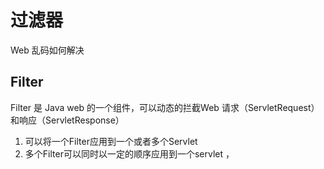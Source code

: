 # 过滤器
Web 乱码如何解决

## Filter
Filter 是 Java web 的一个组件，可以动态的拦截Web 请求（ServletRequest）和响应（ServletResponse）
1. 可以将一个Filter应用到一个或者多个Servlet
2. 多个Filter可以同时以一定的顺序应用到一个servlet ， 
<!--stackedit_data:
eyJoaXN0b3J5IjpbMTMxNTk5MDE0M119
-->